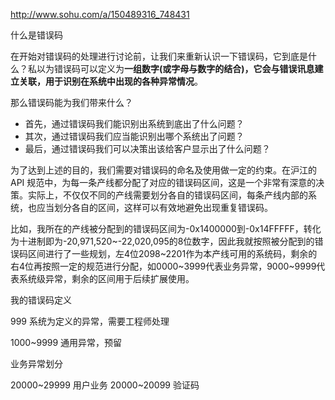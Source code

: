 http://www.sohu.com/a/150489316_748431



什么是错误码

在开始对错误码的处理进行讨论前，让我们来重新认识一下错误码，它到底是什么？私以为错误码可以定义为**一组数字(或字母与数字的结合)，它会与错误讯息建立关联，用于识别在系统中出现的各种异常情况**。

那么错误码能为我们带来什么？

- 首先，通过错误码我们能识别出系统到底出了什么问题？
- 其次，通过错误码我们应当能识别出哪个系统出了问题？
- 最后，通过错误码我们可以决策出该给客户显示出了什么问题？

为了达到上述的目的，我们需要对错误码的命名及使用做一定的约束。在沪江的 API 规范中，为每一条产线都分配了对应的错误码区间，这是一个非常有深意的决策。实际上，不仅仅不同的产线需要划分各自的错误码区间，每条产线内部的系统，也应当划分各自的区间，这样可以有效地避免出现重复错误码。

比如，我所在的产线被分配到的错误码区间为-0x1400000到-0x14FFFFF，转化为十进制即为-20,971,520~-22,020,095的8位数字，因此我就按照被分配到的错误码区间进行了一些规划，左4位2098~2201作为本产线可用的系统码，剩余的右4位再按照一定的规范进行分配，如0000~3999代表业务异常，9000~9999代表系统级异常，剩余的区间用于后续扩展使用。



我的错误码定义

999 系统为定义的异常，需要工程师处理

1000~9999 通用异常，预留

业务异常划分

20000~29999 用户业务
20000~20099 验证码